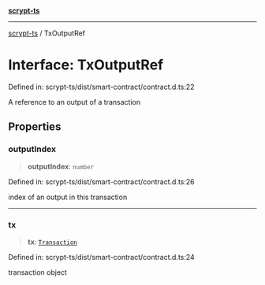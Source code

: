 [**scrypt-ts**](../README.md)

***

[scrypt-ts](../globals.md) / TxOutputRef

# Interface: TxOutputRef

Defined in: scrypt-ts/dist/smart-contract/contract.d.ts:22

A reference to an output of a transaction

## Properties

### outputIndex

> **outputIndex**: `number`

Defined in: scrypt-ts/dist/smart-contract/contract.d.ts:26

index of an output in this transaction

***

### tx

> **tx**: [`Transaction`](../@scrypt-inc/bsv/classes/Transaction.md)

Defined in: scrypt-ts/dist/smart-contract/contract.d.ts:24

transaction object

